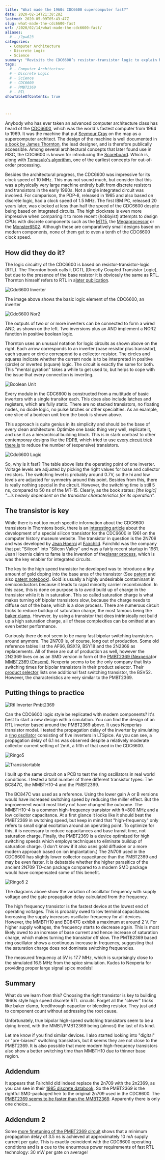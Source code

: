 ```yaml
---
title: "What made the 1960s CDC6600 supercomputer fast?"
date: 2020-02-14T21:38:28Z
lastmod: 2020-05-09T05:43:47Z
slug: what-made-the-cdc6600-fast
url: /2020/02/14/what-made-the-cdc6600-fast/
aliases:
  # - /?p=623
categories:
  - Computer Architecture
  - Discrete Logic
  - Science
summary: "Revisits the CDC6600’s resistor-transistor logic to explain how clever circuit tricks delivered 36 MHz performance." 
tags:
  # - Computer Architecture
  # - Discrete Logic
  # - Science
  # - CDC6600
  # - PMBT2369
  # - RTL
showTableOfContents: true



---
```


Anybody who has ever taken an advanced computer architecture class has heard of the [CDC6600](https://en.wikipedia.org/wiki/CDC_6600), which was the world's fastest computer from 1964 to 1969. It was the machine that put [Seymour Cray](https://en.wikipedia.org/wiki/Seymour_Cray) on the map as a supercomputer architect. The design of the machine is well documented in [a book by James Thornton](https://archive.computerhistory.org/resources/text/CDC/cdc.6600.thornton.design_of_a_computer_the_control_data_6600.1970.102630394.pdf), the lead designer, and is therefore publically accessible. Among several architectural concepts that later found use in RISC, the CDC6600 is known for introducing the [Scoreboard](https://en.wikipedia.org/wiki/Scoreboarding). Which is, along with [Tomasulo's algorithm](https://en.wikipedia.org/wiki/Tomasulo_algorithm), one of the earliest concepts for out-of-order processing.

Besides the architectural progress, the CDC6600 was impressive for its clock speed of 10 MHz. This may not sound much, but consider that this was a physically very large machine entirely built from discrete resistors and transistors in the early 1960s. Not a single integrated circuit was involved. For comparison, the PDP-8, released in 1965 and also based on discrete logic, had a clock speed of 1.5 MHz. The first IBM PC, released 20 years later, was clocked at less than half the speed of the CDC6600 despite being based on integrated circuits. The high clockrate is even more impressive when comparing it to more recent (hobbyist) attempts to design CPUs with discrete components such as the [MT15](http://www.6502.org/users/dieter/mt15/mt15.htm), the [Megaprocessor](http://www.megaprocessor.com/) or the [Monster6502](https://monster6502.com/). Although these are comparatively small designs based on modern components, none of them get to even a tenth of the CDC6600 clock speed.

## How did they do it?

The logic circuitry of the CDC6600 is based on resistor-transistor-logic (RTL).  The Thornton book calls it DCTL (Directly Coupled Transistor Logic), but due to  the presence of the base resistor it is obviosuly the same as RTL. Thornton himself refers to RTL in a[later publication](https://ieeexplore.ieee.org/document/4639400).

![Cdc6600 Inverter](cdc6600_inverter.png)

The image above shows the basic logic element of the CDC6600, an inverter

![Cdc6600 Nor2](cdc6600_nor2.png)

The outputs of two or or more inverters can be connected to form a wired AND, as shown on the left. Two inversions plus an AND implement a NOR2 function in positive boolean logic.

Thornton uses an unusual notation for logic circuits as shown above on the right. Each arrow corresponds to an inverter (base resistor plus transistor), each square or circle correspond to a collector resistor. The circles and squares indicate whether the current node is to be interpreted in positive (circle) or inverted (square) logic. The circuit is exactly the same for both. This "mental gyration" takes a while to get used to, but helps to cope with the issue that every connection is inverting.

![Boolean Unit](boolean_unit.png)

Every module in the CDC6600 is constructed from a multitude of basic inverters  with a single transitor each. This does also include latches and registers, which are fully static. There are no stacked transistors, no floating nodes, no diode logic, no pulse latches or other specialties. As an example, one slice of a boolean unit from the book is shown above.

This approach is quite genius in its simplicity and should be the base of every clean architecture: Optimize one basic thing very well, replicate it, and use it as a hierarchical building block. This is in stark contrast to other contemporay designs like the [PDP8](http://pdp8online.org/), which tried to use [every circuit trick there is](https://hackaday.io/project/8449-hackaday-ttlers/log/130460-bizarre-dtl-logic-levels-the-discrete-component-pdp-8) to reduce the number of (expensive) transistors.

![Cdc6600 Logic](cdc6600_logic.png)

So, why is it fast? The table above lists the operating point of one inverter. Voltage levels are adjusted by picking the right values for base and collector resistors. The switching level is probably around 0.7V, so the hi and low levels are adjusted for symmetry around this point. Besides from this, there is really nothing special in the circuit. However, the switching time is still 5 ns, compared to 50 ns of the MT-15. Clearly, as the book states: *[the logic] "...is heavily dependent on the transistor characteristics for its operation".*

## The transistor is key

While there is not too much specific information about the CDC6600 transistors in Thorntons book, there is an [interesting article](https://www.computerhistory.org/siliconengine/silicon-transistor-exceeds-germanium-speed/) about the development of a special silicon transistor for the CDC6600 in 1961 on the computer history museum website. The transistor in question is the 2N709 and was developed by [Jean Hoerni](https://en.wikipedia.org/wiki/Jean_Hoerni) at [Fairchild](https://en.wikipedia.org/wiki/Fairchild_Semiconductor). Fairchild was the company that put "Silicon" into "Silicon Valley" and was a fairly recent startup in 1961. Jean Hoernis claim to fame is the invention of the[planar process](https://en.wikipedia.org/wiki/Planar_process), which is was the key enabler for integrated circuits.

The key to the high speed transistor he developed was to introduce a tiny amount of gold doping into the base area of the transistor (See [patent](https://patents.google.com/patent/US3184347) and also [patent notebook](https://archive.computerhistory.org/resources/access/text/2013/03/102722910-05-01-acc.pdf)). Gold is usually a highly undesirable contaminant in semiconductors because it leads to rapid minority carrier recombination. In this case, this is done on purpose is to avoid build up of charge in the transistor while it is in saturation. This so called saturation charge is what makes turning off bipolar transistors slow, because the charge needs to diffuse out of the base, which is a slow process. There are numerous circuit tricks to reduce buildup of saturation charge, the most famous being the [baker clamp](https://en.wikipedia.org/wiki/Baker_clamp). However, by using a transistor that does intrinsically not build up a high saturation charge, all of these complexities can be omitted at an even better performance.

Curiously there do not seem to be many fast bipolar switching transistors around anymore. The 2N709 is, of course, long out of production. Some old reference tables list the AF66, BSX19, BSY18 and the 2N2369 as replacements. All of these are out of production as well, however the 2N2369 lives on as an SMD version in form of the [PMBT2369 (Nexperia)](https://www.nexperia.com/products/automotive-qualified-products-aec-q100-q101/automotive-bipolar-transistors/general-purpose-bipolar-transistors/switching-transistors-single-double/PMBT2369.html)or [MMBT2369 (Onsemi)](https://www.onsemi.com/pub/Collateral/MMBT2369LT1-D.PDF). Nexperia seems to be the only company that lists switching times for bipolar transistors in their product selector. Their [product selector](https://www.nexperia.com/products/bipolar-transistors/general-purpose-bipolar-transistors/switching-transistors-single-double/#/p=1,s=0,f=c3f7f2:20;240,c=,rpp=,fs=0,sc=,so=,es=) lists one additional fast switching transistor, the BSV52. However, the characteristics are very similar to the PMBT2369.

## Putting things to practice

![Rtl Inverter Pmbt2369](rtl_inverter_pmbt2369.png)

Can the CDC6600 logic style be replicated with modern components? It's best to start a new design with a simulation. You can find the design of an RTL inverter based around the PMBT2369 above. It uses Nexperias transistor model. I tested the propagation delay of the inverter by simulating a [ring oscillator](https://en.wikipedia.org/wiki/Ring_oscillator) consisting of five inverters in LTSpice. As you can see, a propagation delay of 6.1 ns was observed despite a relatively moderate collector current setting of 2mA, a fifth of that used in the CDC6600.

![Ringo5](ringo5.jpg)

![Transistortable](transistortable.png)

I built up the same circuit on a PCB to test the ring oscillators in real world conditions. I tested a total number of three different transistor types: The BC847C, the MMBTH10-4 and the PMBT2369.

The BC847C was used as a reference. Using the lower gain A or B versions would have increased switching speed by reducing the miller effect. But the improvement would most likely not have changed the outcome. The MMBTH10-4 is a common high-frequency transistor with ft=800 MHz and a low collector capacitance. At a first glance it looks like it should beat the PMBT2369 in switching speed, but keep in mind that "high-frequency" only refers to small signal excitation around an operating point. To optimize for this, it is necessary to reduce capacitances and base transit time, not saturation charge. Finally, the PMBT2369 is a device optimized for high switching speeds which employs techniques to eliminate buildup of saturation charge. (I don't know if it also uses gold diffusion or a more modern approach based on ion implantation.) The 2N709 used in the CDC6600 has slightly lower collector capacitance than the PMBT2369 and may be even faster. It is debatable whether the higher parasitics of the ancient 2N709 TO-can package compared to a modern SMD package would have compensated some of this benefit.

![Ringo5 2](ringo5-2.png)

The diagrams above show the variation of oscillator frequency with supply voltage and the gate propagation delay calculated from the frequency.

The high frequency transistor is the fastest device at the lowest end of operating voltages. This is probably owed to low terminal capacitances. Increasing the supply increases oscillator frequency for all devices. However, the MMBTH10 and BC847C exhibit a maximum at around 2 V. For higher supply voltages, the frequency starts to decrease again. This is most likely owed to an increase of base current and hence increase of saturation charge, which makes turning the transistor off slow. The PMTB2369 based ring oscillator shows a continuous increase in frequency, suggesting that the saturation charge does not dominate switching frequencies.

The measured frequency at 5V is 17.7 MHz, which is surprisingly close to the simulated 16.5 MHz from the spice simulation. Kudos to Nexperia for providing proper large signal spice models!

## Summary

What do we learn from this? Choosing the right transistor is key to building 1960s style high speed discrete RTL circuits. Forget all the "clever" tricks like baker clamp, feedthrough capacitor or bleeding resistor. They just add to component count without addressing the root cause.

Unfortunately, true bipolar high-speed switching transistors seem to be a dying breed, with the MMBT/PMBT2369 being (almost) the last of its kind.

Let me know if you find similar devices. I also started looking into "digital" or "pre-biased" switching transistors, but it seems they are not close to the PMBT2369. It is also possible that more modern high-frequency transistors also show a better switching time than MMBTH10 due to thinner base region.

## Addendum

It appears that Fairchild did indeed replace the 2n709 with the 2n2369, as you can see in their [1985 discrete databook](https://archive.org/details/bitsavers_fairchilddldDiscreteDataBook_35122751/page/n25/mode/2up). So the PMBT2369 is the rightful SMD-packaged heir to the original 2n709 used in the CDC6600. The [PMBT2369 seems to be faster than the MMBT2369](https://hackaday.io/project/170697-discrete-bipolar-logic-rtlltl/log/175352-fast-switching-transistors-pmbt2369-vs-mmbt2369). Apparently there is only one choice...

## Addendum 2

Some [more finetuning of the PMBT2369 circuit](https://hackaday.io/project/170697-evaluating-transistors-for-bipolar-logic-rtl) shows that a minimum propagation delay of 3.5 ns is achieved at approximately 10 mA supply current per gate. This is exactly coincident with the CDC6600 operating conditions and is a cue to the enourmous power requirements of fast RTL technology: 30 mW per gate on average!
